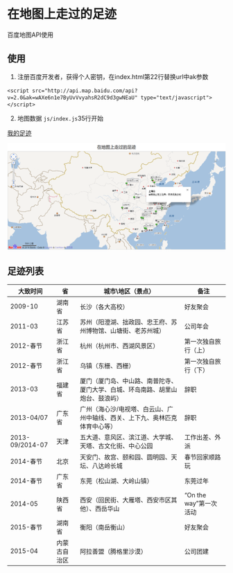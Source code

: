# 在地图上走过的足迹

百度地图API使用

## 使用
1. 注册百度开发者，获得个人密钥，在index.html第22行替换url中ak参数
```
<script src="http://api.map.baidu.com/api?v=2.0&ak=wAXe6n1e7ByUvVvyahsR2dC9d3gwNEaU" type="text/javascript"></script>
```
2. 地图数据
`js/index.js`35行开始

[我的足迹](http://duni.sinaapp.com/obj/zuji/)

![我的足迹](img/1.png)

## 足迹列表

|大致时间 |省      |城市\地区（景点）		|备注 			|
|---------|--------|----------------------------|-----------------------|
|2009-10  |湖南省  |长沙（各大高校）		|好友聚会		|
|2011-03  |江苏省  |苏州（阳澄湖、拙政园、忠王府、苏州博物馆、山塘街、老苏州城）| 公司年会 |
|2012-春节|浙江省  |杭州（杭州市、西湖风景区）|第一次独自旅行（上）|
|2012-春节|浙江省  |乌镇（东栅、西栅）	      |第一次独自旅行（下）|
|2013-03  |福建省  |厦门（厦门岛、中山路、南普陀寺、厦门大学、白城、环岛南路、胡里山炮台、鼓浪屿）|辞职|
|2013-04/07|广东省|广州（海心沙/电视塔、白云山、广州中轴线、西关、上下九、奥林匹克体育中心等）|辞职|
|2013-09/2014-07|天津|五大道、意风区、滨江道、大学城、天塔、古文化街、中心公园|工作出差、外派|
|2014-春节|北京|天安门、故宫、颐和园、圆明园、天坛、八达岭长城|春节回家顺路玩|
|2014-春节|广东省|东莞（松山湖、大岭山镇）|东莞过年|
|2014-05|陕西省|西安（回民街、大雁塔、西安市区其他）、西岳华山|“On the way”第一次活动|
|2015-春节|湖南省|衡阳（南岳衡山）|好友聚会|
|2015-04|内蒙古自治区|阿拉善盟（腾格里沙漠）|公司团建|